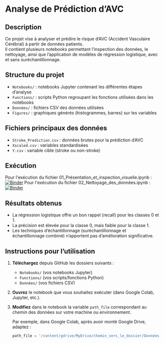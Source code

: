 # Analyse de Prédiction d’AVC

## Description  
Ce projet vise à analyser et prédire le risque d’AVC (Accident Vasculaire Cérébral) à partir de données patients.  
Il contient plusieurs notebooks permettant l’inspection des données, le nettoyage, ainsi que l’application de modèles de régression logistique, avec et sans suréchantillonnage.  

## Structure du projet

- `Notebooks/` : notebooks Jupyter contenant les différentes étapes d’analyse  
- `Functions/` : scripts Python regroupant les fonctions utilisées dans les notebooks  
- `Données/` : fichiers CSV des données utilisées  
- `Figures/` : graphiques générés (histogrammes, barres) sur les variables  

## Fichiers principaux des données

- `Stroke_Prediction.csv` : données brutes pour la prédiction d’AVC  
- `Xscaled.csv` : variables standardisées  
- `Y.csv` : variable cible (stroke ou non-stroke)
## Exécution
Pour l'exécution du fichier 01_Présentation_et_inspection_visuelle.ipynb :
[![Binder](https://mybinder.org/badge_logo.svg)](https://mybinder.org/v2/gh/ZoubirCHATTI/AVC_Study/main?urlpath=%2Fdoc%2Ftree%2FNotebooks%2F01_Pr%C3%A9sentation_et_inspection_visuelle.ipynb)
Pour l'exécution du fichier 02_Nettoyage_des_données.ipynb :
[![Binder](https://mybinder.org/badge_logo.svg)](https://mybinder.org/v2/gh/ZoubirCHATTI/AVC_Study/main?filepath=Notebooks/02_Nettoyage_des_données.ipynb)

## Résultats obtenus

- La régression logistique offre un bon rappel (recall) pour les classes 0 et 1.  
- La précision est élevée pour la classe 0, mais faible pour la classe 1.  
- Les techniques d’échantillonnage (suréchantillonnage et échantillonnage combiné) n’apportent pas d’amélioration significative.  

## Instructions pour l’utilisation

1. **Téléchargez** depuis GitHub les dossiers suivants :  
   - `Notebooks/` (vos notebooks Jupyter)  
   - `Functions/` (vos scripts/fonctions Python)  
   - `Données/` (vos fichiers CSV)  

2. **Ouvrez** le notebook que vous souhaitez exécuter (dans Google Colab, Jupyter, etc.).  

3. **Modifiez** dans le notebook la variable `path_file` correspondant au chemin des données sur votre machine ou environnement.  
   
   Par exemple, dans Google Colab, après avoir monté Google Drive, adaptez :  
   ```python
   path_file = '/content/gdrive/MyDrive/chemin_vers_le_dossier/Données/Stroke_Prediction.csv'
